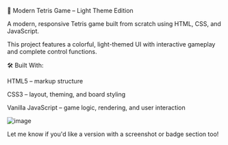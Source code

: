 🧩 Modern Tetris Game – Light Theme Edition

A modern, responsive Tetris game built from scratch using HTML, CSS, and JavaScript.

This project features a colorful, light-themed UI with interactive gameplay and complete control functions.


🛠️ Built With:

HTML5 – markup structure

CSS3 – layout, theming, and board styling

Vanilla JavaScript – game logic, rendering, and user interaction

![image](https://github.com/user-attachments/assets/be490d63-3bb3-44bf-9a10-729cd642eb17)



Let me know if you'd like a version with a screenshot or badge section too!

